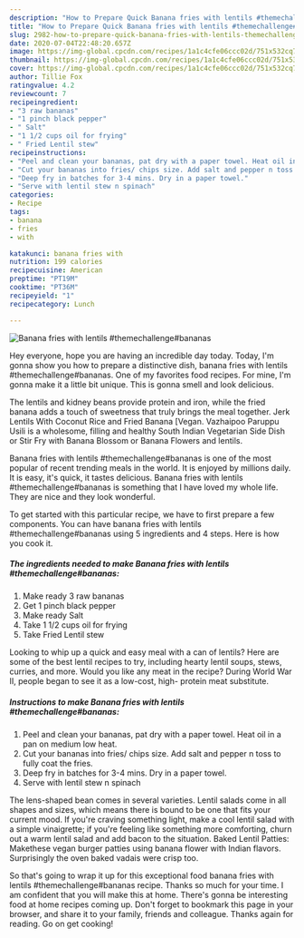 ```yaml
---
description: "How to Prepare Quick Banana fries with lentils #themechallenge#bananas"
title: "How to Prepare Quick Banana fries with lentils #themechallenge#bananas"
slug: 2982-how-to-prepare-quick-banana-fries-with-lentils-themechallengebananas
date: 2020-07-04T22:48:20.657Z
image: https://img-global.cpcdn.com/recipes/1a1c4cfe06ccc02d/751x532cq70/banana-fries-with-lentils-themechallengebananas-recipe-main-photo.jpg
thumbnail: https://img-global.cpcdn.com/recipes/1a1c4cfe06ccc02d/751x532cq70/banana-fries-with-lentils-themechallengebananas-recipe-main-photo.jpg
cover: https://img-global.cpcdn.com/recipes/1a1c4cfe06ccc02d/751x532cq70/banana-fries-with-lentils-themechallengebananas-recipe-main-photo.jpg
author: Tillie Fox
ratingvalue: 4.2
reviewcount: 7
recipeingredient:
- "3 raw bananas"
- "1 pinch black pepper"
- " Salt"
- "1 1/2 cups oil for frying"
- " Fried Lentil stew"
recipeinstructions:
- "Peel and clean your bananas, pat dry with a paper towel. Heat oil in a pan on medium low heat."
- "Cut your bananas into fries/ chips size. Add salt and pepper n toss to fully coat the fries."
- "Deep fry in batches for 3-4 mins. Dry in a paper towel."
- "Serve with lentil stew n spinach"
categories:
- Recipe
tags:
- banana
- fries
- with

katakunci: banana fries with 
nutrition: 199 calories
recipecuisine: American
preptime: "PT19M"
cooktime: "PT36M"
recipeyield: "1"
recipecategory: Lunch

---
```



![Banana fries with lentils #themechallenge#bananas](https://img-global.cpcdn.com/recipes/1a1c4cfe06ccc02d/751x532cq70/banana-fries-with-lentils-themechallengebananas-recipe-main-photo.jpg)

Hey everyone, hope you are having an incredible day today. Today, I'm gonna show you how to prepare a distinctive dish, banana fries with lentils #themechallenge#bananas. One of my favorites food recipes. For mine, I'm gonna make it a little bit unique. This is gonna smell and look delicious.

The lentils and kidney beans provide protein and iron, while the fried banana adds a touch of sweetness that truly brings the meal together. Jerk Lentils With Coconut Rice and Fried Banana [Vegan. Vazhaipoo Paruppu Usili is a wholesome, filling and healthy South Indian Vegetarian Side Dish or Stir Fry with Banana Blossom or Banana Flowers and lentils.

Banana fries with lentils #themechallenge#bananas is one of the most popular of recent trending meals in the world. It is enjoyed by millions daily. It is easy, it's quick, it tastes delicious. Banana fries with lentils #themechallenge#bananas is something that I have loved my whole life. They are nice and they look wonderful.


To get started with this particular recipe, we have to first prepare a few components. You can have banana fries with lentils #themechallenge#bananas using 5 ingredients and 4 steps. Here is how you cook it.

<!--inarticleads1-->

##### The ingredients needed to make Banana fries with lentils #themechallenge#bananas:

1. Make ready 3 raw bananas
1. Get 1 pinch black pepper
1. Make ready  Salt
1. Take 1 1/2 cups oil for frying
1. Take  Fried Lentil stew


Looking to whip up a quick and easy meal with a can of lentils? Here are some of the best lentil recipes to try, including hearty lentil soups, stews, curries, and more. Would you like any meat in the recipe? During World War II, people began to see it as a low-cost, high- protein meat substitute. 

<!--inarticleads2-->

##### Instructions to make Banana fries with lentils #themechallenge#bananas:

1. Peel and clean your bananas, pat dry with a paper towel. Heat oil in a pan on medium low heat.
1. Cut your bananas into fries/ chips size. Add salt and pepper n toss to fully coat the fries.
1. Deep fry in batches for 3-4 mins. Dry in a paper towel.
1. Serve with lentil stew n spinach


The lens-shaped bean comes in several varieties. Lentil salads come in all shapes and sizes, which means there is bound to be one that fits your current mood. If you&#39;re craving something light, make a cool lentil salad with a simple vinaigrette; if you&#39;re feeling like something more comforting, churn out a warm lentil salad and add bacon to the situation. Baked Lentil Patties: Makethese vegan burger patties using banana flower with Indian flavors. Surprisingly the oven baked vadais were crisp too. 

So that's going to wrap it up for this exceptional food banana fries with lentils #themechallenge#bananas recipe. Thanks so much for your time. I am confident that you will make this at home. There's gonna be interesting food at home recipes coming up. Don't forget to bookmark this page in your browser, and share it to your family, friends and colleague. Thanks again for reading. Go on get cooking!
